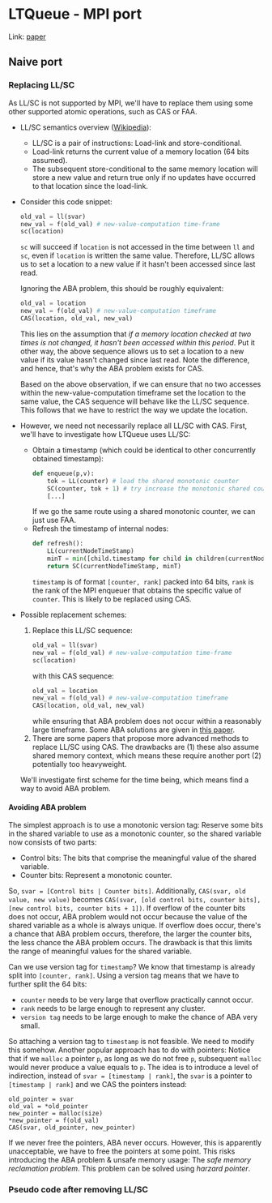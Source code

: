 # LTQueue - MPI port

Link: [paper](/refs/LTQueue/README.md)

## Naive port 

### Replacing LL/SC

As LL/SC is not supported by MPI, we'll have to replace them using some other supported atomic operations, such as CAS or FAA.

* LL/SC semantics overview ([Wikipedia](https://en.wikipedia.org/wiki/Load-link/store-conditional)):
  - LL/SC is a pair of instructions: Load-link and store-conditional.
  - Load-link returns the current value of a memory location (64 bits assumed).
  - The subsequent store-conditional to the same memory location will store a new value and return true only if no updates have occurred to that location since the load-link.

* Consider this code snippet:
  ```python
  old_val = ll(svar)
  new_val = f(old_val) # new-value-computation time-frame
  sc(location)
  ```
  `sc` will succeed if `location` is not accessed in the time between `ll` and `sc`, even if `location` is written the same value. Therefore, LL/SC allows us to set a location to a new value if it hasn't been accessed since last read.
  
  Ignoring the ABA problem, this should be roughly equivalent:
  ```python
  old_val = location
  new_val = f(old_val) # new-value-computation timeframe
  CAS(location, old_val, new_val)
  ```
  This lies on the assumption that *if a memory location checked at two times is not changed, it hasn't been accessed within this period*. Put it other way, the above sequence allows us to set a location to a new value if its value hasn't changed since last read. Note the difference, and hence, that's why the ABA problem exists for CAS.

  Based on the above observation, if we can ensure that no two accesses within the new-value-computation timeframe set the location to the same value, the CAS sequence will behave like the LL/SC sequence. This follows that we have to restrict the way we update the location.

* However, we need not necessarily replace all LL/SC with CAS. First, we'll have to investigate how LTQueue uses LL/SC:
  - Obtain a timestamp (which could be identical to other concurrently obtained timestamp):
    ```python
    def enqueue(p,v):
        tok = LL(counter) # load the shared monotonic counter
        SC(counter, tok + 1) # try increase the monotonic shared counter
        [...]
    ```
    If we go the same route using a shared monotonic counter, we can just use FAA.
  - Refresh the timestamp of internal nodes:
    ```python
    def refresh():
        LL(currentNodeTimeStamp)
        minT = min([child.timestamp for child in children(currentNode)])
        return SC(currentNodeTimeStamp, minT)
    ```
    `timestamp` is of format `[counter, rank]` packed into 64 bits, `rank` is the rank of the MPI enqueuer that obtains the specific value of `counter`. This is likely to be replaced using CAS.

- Possible replacement schemes:
  1. Replace this LL/SC sequence:
     ```python
     old_val = ll(svar)
     new_val = f(old_val) # new-value-computation time-frame
     sc(location)
     ```
     with this CAS sequence:
     ```python
     old_val = location
     new_val = f(old_val) # new-value-computation timeframe
     CAS(location, old_val, new_val)
     ```
     while ensuring that ABA problem does not occur within a reasonably large timeframe. Some ABA solutions are given in [this paper](/refs/ABA/README.md).
  2. There are some papers that propose more advanced methods to replace LL/SC using CAS. The drawbacks are (1) these also assume shared memory context, which means these require another port (2) potentially too heavyweight.

  We'll investigate first scheme for the time being, which means find a way to avoid ABA problem.
  
#### Avoiding ABA problem

The simplest approach is to use a monotonic version tag: Reserve some bits in the shared variable to use as a monotonic counter, so the shared variable now consists of two parts:
* Control bits: The bits that comprise the meaningful value of the shared variable.
* Counter bits: Represent a monotonic counter.

So, `svar = [Control bits | Counter bits]`. Additionally, `CAS(svar, old value, new value)` becomes `CAS(svar, [old control bits, counter bits], [new control bits, counter bits + 1])`. If overflow of the counter bits does not occur, ABA problem would not occur because the value of the shared variable as a whole is always unique. If overflow does occur, there's a chance that ABA problem occurs, therefore, the larger the counter bits, the less chance the ABA problem occurs. The drawback is that this limits the range of meaningful values for the shared variable.

Can we use version tag for `timestamp`? We know that timestamp is already split into `[counter, rank]`. Using a version tag means that we have to further split the 64 bits:
- `counter` needs to be very large that overflow practically cannot occur.
- `rank` needs to be large enough to represent any cluster.
- `version tag` needs to be large enough to make the chance of ABA very small.

So attaching a version tag to `timestamp` is not feasible. We need to modify this somehow. Another popular approach has to do with pointers: Notice that if we `malloc` a pointer `p`, as long as we do not free `p`, subsequent `malloc` would never produce a value equals to `p`. The idea is to introduce a level of indirection, instead of `svar = [timestamp | rank]`, the `svar` is a pointer to `[timestamp | rank]` and we CAS the pointers instead:
```
old_pointer = svar
old_val = *old_pointer
new_pointer = malloc(size)
*new_pointer = f(old_val)
CAS(svar, old_pointer, new_pointer)
```
If we never free the pointers, ABA never occurs. However, this is apparently unacceptable, we have to free the pointers at some point. This risks introducing the ABA problem & unsafe memory usage: The *safe memory reclamation problem*. This problem can be solved using *harzard pointer*.

### Pseudo code after removing LL/SC

